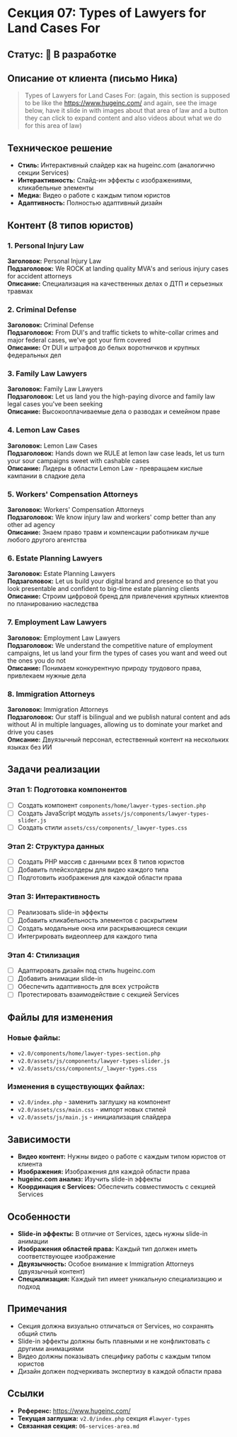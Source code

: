 # Секция 07: Types of Lawyers for Land Cases For

## Статус: 🔄 В разработке

## Описание от клиента (письмо Ника)

> Types of Lawyers for Land Cases For: (again, this section is supposed to be like the https://www.hugeinc.com/ and again, see the image below, have it slide in with images about that area of law and a button they can click to expand content and also videos about what we do for this area of law)

## Техническое решение

- **Стиль:** Интерактивный слайдер как на hugeinc.com (аналогично секции Services)
- **Интерактивность:** Слайд-ин эффекты с изображениями, кликабельные элементы
- **Медиа:** Видео о работе с каждым типом юристов
- **Адаптивность:** Полностью адаптивный дизайн

## Контент (8 типов юристов)

### 1. Personal Injury Law
**Заголовок:** Personal Injury Law  
**Подзаголовок:** We ROCK at landing quality MVA's and serious injury cases for accident attorneys  
**Описание:** Специализация на качественных делах о ДТП и серьезных травмах

### 2. Criminal Defense
**Заголовок:** Criminal Defense  
**Подзаголовок:** From DUI's and traffic tickets to white-collar crimes and major federal cases, we've got your firm covered  
**Описание:** От DUI и штрафов до белых воротничков и крупных федеральных дел

### 3. Family Law Lawyers
**Заголовок:** Family Law Lawyers  
**Подзаголовок:** Let us land you the high-paying divorce and family law legal cases you've been seeking  
**Описание:** Высокооплачиваемые дела о разводах и семейном праве

### 4. Lemon Law Cases
**Заголовок:** Lemon Law Cases  
**Подзаголовок:** Hands down we RULE at lemon law case leads, let us turn your sour campaigns sweet with cashable cases  
**Описание:** Лидеры в области Lemon Law - превращаем кислые кампании в сладкие дела

### 5. Workers' Compensation Attorneys
**Заголовок:** Workers' Compensation Attorneys  
**Подзаголовок:** We know injury law and workers' comp better than any other ad agency  
**Описание:** Знаем право травм и компенсации работникам лучше любого другого агентства

### 6. Estate Planning Lawyers
**Заголовок:** Estate Planning Lawyers  
**Подзаголовок:** Let us build your digital brand and presence so that you look presentable and confident to big-time estate planning clients  
**Описание:** Строим цифровой бренд для привлечения крупных клиентов по планированию наследства

### 7. Employment Law Lawyers
**Заголовок:** Employment Law Lawyers  
**Подзаголовок:** We understand the competitive nature of employment campaigns, let us land your firm the types of cases you want and weed out the ones you do not  
**Описание:** Понимаем конкурентную природу трудового права, привлекаем нужные дела

### 8. Immigration Attorneys
**Заголовок:** Immigration Attorneys  
**Подзаголовок:** Our staff is bilingual and we publish natural content and ads without AI in multiple languages, allowing us to dominate your market and drive you cases  
**Описание:** Двуязычный персонал, естественный контент на нескольких языках без ИИ

## Задачи реализации

### Этап 1: Подготовка компонентов
- [ ] Создать компонент `components/home/lawyer-types-section.php`
- [ ] Создать JavaScript модуль `assets/js/components/lawyer-types-slider.js`
- [ ] Создать стили `assets/css/components/_lawyer-types.css`

### Этап 2: Структура данных
- [ ] Создать PHP массив с данными всех 8 типов юристов
- [ ] Добавить плейсхолдеры для видео каждого типа
- [ ] Подготовить изображения для каждой области права

### Этап 3: Интерактивность
- [ ] Реализовать slide-in эффекты
- [ ] Добавить кликабельность элементов с раскрытием
- [ ] Создать модальные окна или раскрывающиеся секции
- [ ] Интегрировать видеоплеер для каждого типа

### Этап 4: Стилизация
- [ ] Адаптировать дизайн под стиль hugeinc.com
- [ ] Добавить анимации slide-in
- [ ] Обеспечить адаптивность для всех устройств
- [ ] Протестировать взаимодействие с секцией Services

## Файлы для изменения

### Новые файлы:
- `v2.0/components/home/lawyer-types-section.php`
- `v2.0/assets/js/components/lawyer-types-slider.js`
- `v2.0/assets/css/components/_lawyer-types.css`

### Изменения в существующих файлах:
- `v2.0/index.php` - заменить заглушку на компонент
- `v2.0/assets/css/main.css` - импорт новых стилей
- `v2.0/assets/js/main.js` - инициализация слайдера

## Зависимости

- **Видео контент:** Нужны видео о работе с каждым типом юристов от клиента
- **Изображения:** Изображения для каждой области права
- **hugeinc.com анализ:** Изучить slide-in эффекты
- **Координация с Services:** Обеспечить совместимость с секцией Services

## Особенности

- **Slide-in эффекты:** В отличие от Services, здесь нужны slide-in анимации
- **Изображения областей права:** Каждый тип должен иметь соответствующее изображение
- **Двуязычность:** Особое внимание к Immigration Attorneys (двуязычный контент)
- **Специализация:** Каждый тип имеет уникальную специализацию и подход

## Примечания

- Секция должна визуально отличаться от Services, но сохранять общий стиль
- Slide-in эффекты должны быть плавными и не конфликтовать с другими анимациями
- Видео должны показывать специфику работы с каждым типом юристов
- Дизайн должен подчеркивать экспертизу в каждой области права

## Ссылки

- **Референс:** https://www.hugeinc.com/
- **Текущая заглушка:** `v2.0/index.php` секция `#lawyer-types`
- **Связанная секция:** `06-services-area.md`
